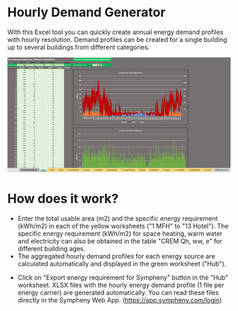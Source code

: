 # Hourly Demand Generator
With this Excel tool you can quickly create annual energy demand profiles with hourly resolution. Demand profiles can be created for a single building up to several buildings from different categories.

![Overview of the Excel generator](/resources/overview_generator_Sympheny.jpg)


# How does it work?

* Enter the total usable area (m2) and the specific energy requirement (kWh/m2) in each of the yellow worksheets ("1 MFH" to "13 Hotel").
The specific energy requirement (kWh/m2) for space heating, warm water and electricity can also be obtained in the table "CREM Qh, ww, e" for different building ages.
* The aggregated hourly demand profiles for each energy source are calculated automatically and displayed in the green worksheet ("Hub").
- Click on "Export energy requirement for Sympheny" button in the "Hub" worksheet. XLSX files with the hourly energy demand profile (1 file per energy carrier) are generated automatically. You can read these files directly in the Sympheny Web App. (https://app.sympheny.com/login)
